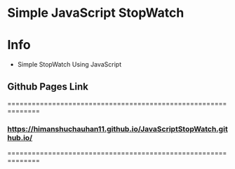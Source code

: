 # Simple JavaScript StopWatch

# Info

- Simple StopWatch Using JavaScript

## Github Pages Link

==============================================================

### https://himanshuchauhan11.github.io/JavaScriptStopWatch.github.io/

==============================================================
